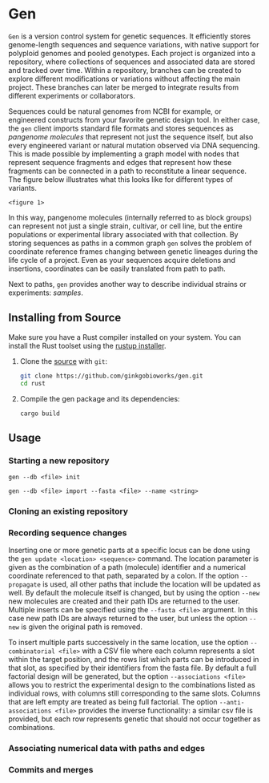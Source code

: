 # Gen
`Gen` is a version control system for genetic sequences. It efficiently stores genome-length sequences and sequence variations, with native support for polyploid genomes and pooled genotypes. Each project is organized into a repository, where collections of sequences and associated data are stored and tracked over time. Within a repository, branches can be created to explore different modifications or variations without affecting the main project. These branches can later be merged to integrate results from different experiments or collaborators.

Sequences could be natural genomes from NCBI for example, or engineered constructs from your favorite genetic design tool. In either case, the `gen` client imports standard file formats and stores sequences as _pangenome molecules_ that represent not just the sequence itself, but also every engineered variant or natural mutation observed via DNA sequencing. This is made possible by implementing a graph model with nodes that represent sequence fragments and edges that represent how these fragments can be connected in a path to reconstitute a linear sequence. The figure below illustrates what this looks like for different types of variants.

`<figure 1>`

In this way, pangenome molecules (internally referred to as block groups) can represent not just a single strain, cultivar, or cell line, but the entire populations or experimental library associated with that collection. By storing sequences as paths in a common graph `gen` solves the problem of coordinate reference frames changing between genetic lineages during the life cycle of a project. Even as your sequences acquire deletions and insertions, coordinates can be easily translated from path to path.

Next to paths, `gen` provides another way to describe individual strains or experiments: _samples_.

## Installing from Source
Make sure you have a Rust compiler installed on your system. You can install the Rust toolset using the [rustup installer](https://rustup.rs/).


1. Clone the [source](https://github.com/ginkgobioworks/gen) with `git`:

   ```sh
   git clone https://github.com/ginkgobioworks/gen.git
   cd rust
   ```

2. Compile the gen package and its dependencies:

    ```
    cargo build
    ```

## Usage

### Starting a new repository
`gen --db <file> init`

<!-- Importing sequence files into a collection -->

`gen --db <file> import --fasta <file> --name <string>`

### Cloning an existing repository
<!-- -Exporting sequence files and slices -->
<!-- -Shallow checkout -->
<!-- -Exploring a repository: listing collections, samples, paths (molecules) -->
<!-- -Translating coordinates between paths -->

### Recording sequence changes
<!-- -From a sequence file that was edited externally -->

<!-- -From the gen command line -->

Inserting one or more genetic parts at a specific locus can be done using the `gen update <location> <sequence>` command. The location parameter is given as the combination of a path (molecule) identifier and a numerical coordinate referenced to that path, separated by a colon. If the option `--propagate` is used, all other paths that include the location will be updated as well. By default the molecule itself is changed, but by using the option `--new` new molecules are created and their path IDs are returned to the user. Multiple inserts can be specified using the `--fasta <file>` argument. In this case new path IDs are always returned to the user, but unless the option `--new` is given the original path is removed.


To insert multiple parts successively in the same location, use the option `--combinatorial <file>` with a CSV file where each column represents a slot within the target position, and the rows list which parts can be introduced in that slot, as specified by their identifiers from the fasta file. By default a full factorial design will be generated, but the option `--associations <file>` allows you to restrict the experimental design to the combinations listed as individual rows, with columns still corresponding to the same slots. Columns that are left empty are treated as being full factorial. The option `--anti-associations <file>` provides the inverse functionality: a similar csv file is provided, but each row represents genetic that should not occur together as combinations.

### Associating numerical data with paths and edges
<!-- -From CSV referencing named paths -->

<!-- -From mapped sequencing reads -->

### Commits and merges
<!-- -Local only for now -->







